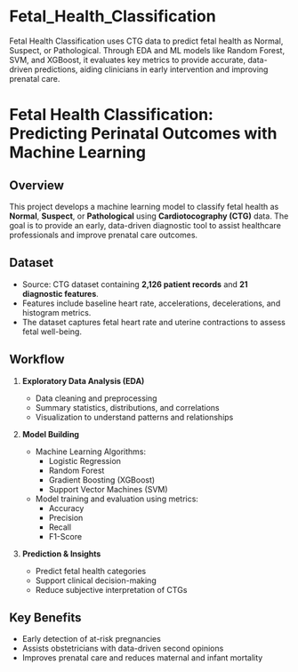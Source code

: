 # Fetal_Health_Classification
Fetal Health Classification uses CTG data to predict fetal health as Normal, Suspect, or Pathological. Through EDA and ML models like Random Forest, SVM, and XGBoost, it evaluates key metrics to provide accurate, data-driven predictions, aiding clinicians in early intervention and improving prenatal care.

# Fetal Health Classification: Predicting Perinatal Outcomes with Machine Learning

## Overview
This project develops a machine learning model to classify fetal health as **Normal**, **Suspect**, or **Pathological** using **Cardiotocography (CTG)** data. The goal is to provide an early, data-driven diagnostic tool to assist healthcare professionals and improve prenatal care outcomes.

## Dataset
- Source: CTG dataset containing **2,126 patient records** and **21 diagnostic features**.
- Features include baseline heart rate, accelerations, decelerations, and histogram metrics.
- The dataset captures fetal heart rate and uterine contractions to assess fetal well-being.

## Workflow
1. **Exploratory Data Analysis (EDA)**
   - Data cleaning and preprocessing
   - Summary statistics, distributions, and correlations
   - Visualization to understand patterns and relationships

2. **Model Building**
   - Machine Learning Algorithms:
     - Logistic Regression
     - Random Forest
     - Gradient Boosting (XGBoost)
     - Support Vector Machines (SVM)
   - Model training and evaluation using metrics:
     - Accuracy
     - Precision
     - Recall
     - F1-Score

3. **Prediction & Insights**
   - Predict fetal health categories
   - Support clinical decision-making
   - Reduce subjective interpretation of CTGs

## Key Benefits
- Early detection of at-risk pregnancies
- Assists obstetricians with data-driven second opinions
- Improves prenatal care and reduces maternal and infant mortality

